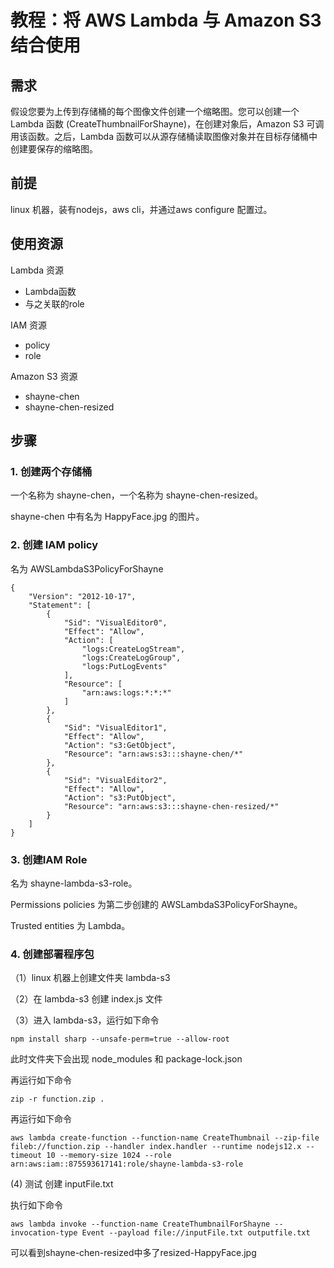 # 教程：将 AWS Lambda 与 Amazon S3 结合使用

## 需求
假设您要为上传到存储桶的每个图像文件创建一个缩略图。您可以创建一个 Lambda 函数 (CreateThumbnailForShayne)，在创建对象后，Amazon S3 可调用该函数。之后，Lambda 函数可以从源存储桶读取图像对象并在目标存储桶中创建要保存的缩略图。

## 前提
linux 机器，装有nodejs，aws cli，并通过aws configure 配置过。


## 使用资源
Lambda 资源
* Lambda函数
* 与之关联的role

IAM 资源
* policy
* role

Amazon S3 资源
* shayne-chen
* shayne-chen-resized

## 步骤
### 1. 创建两个存储桶
一个名称为 shayne-chen，一个名称为 shayne-chen-resized。

shayne-chen 中有名为 HappyFace.jpg 的图片。


### 2. 创建 IAM policy
名为 AWSLambdaS3PolicyForShayne
```
{
    "Version": "2012-10-17",
    "Statement": [
        {
            "Sid": "VisualEditor0",
            "Effect": "Allow",
            "Action": [
                "logs:CreateLogStream",
                "logs:CreateLogGroup",
                "logs:PutLogEvents"
            ],
            "Resource": [
                "arn:aws:logs:*:*:*"
            ]
        },
        {
            "Sid": "VisualEditor1",
            "Effect": "Allow",
            "Action": "s3:GetObject",
            "Resource": "arn:aws:s3:::shayne-chen/*"
        },
        {
            "Sid": "VisualEditor2",
            "Effect": "Allow",
            "Action": "s3:PutObject",
            "Resource": "arn:aws:s3:::shayne-chen-resized/*"
        }
    ]
}
```

### 3. 创建IAM Role
名为 shayne-lambda-s3-role。

Permissions policies 为第二步创建的 AWSLambdaS3PolicyForShayne。

Trusted entities 为 Lambda。

### 4. 创建部署程序包
（1）linux 机器上创建文件夹 lambda-s3

（2）在 lambda-s3 创建 index.js 文件

（3）进入 lambda-s3，运行如下命令
```
npm install sharp --unsafe-perm=true --allow-root
```
此时文件夹下会出现 node_modules 和 package-lock.json

再运行如下命令
```
zip -r function.zip .
```
再运行如下命令
```
aws lambda create-function --function-name CreateThumbnail --zip-file fileb://function.zip --handler index.handler --runtime nodejs12.x --timeout 10 --memory-size 1024 --role arn:aws:iam::875593617141:role/shayne-lambda-s3-role
```

(4) 测试
创建 inputFile.txt

执行如下命令
```
aws lambda invoke --function-name CreateThumbnailForShayne --invocation-type Event --payload file://inputFile.txt outputfile.txt
```

可以看到shayne-chen-resized中多了resized-HappyFace.jpg

